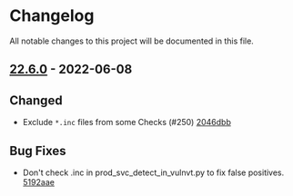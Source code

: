 # Changelog

All notable changes to this project will be documented in this file.

## [22.6.0] - 2022-06-08

## Changed
* Exclude `*.inc` files from some Checks (#250) [2046dbb](https://github.com/greenbone/troubadix/commit/2046dbb)

## Bug Fixes
* Don't check .inc in prod_svc_detect_in_vulnvt.py to fix false positives. [5192aae](https://github.com/greenbone/troubadix/commit/5192aae)

[22.6.0]: https://github.com/greenbone/troubadix/compare/22.5.2.dev1...22.6.0